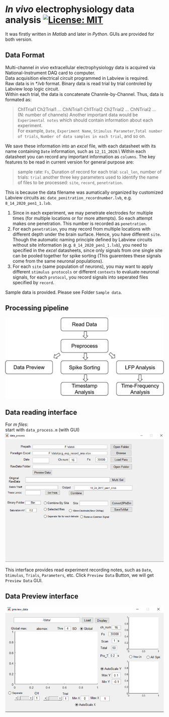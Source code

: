 # _In vivo_ electrophysiology data analysis [![License: MIT](https://img.shields.io/badge/License-MIT-yellow.svg)](https://opensource.org/licenses/MIT)
It was firstly written in *Matlab* and later in *Python*. GUIs are provided for both version.
## Data Format
Multi-channel _in vivo_ extracellular electrophysiology data is acquired via National-Instrument DAQ card to computer.\
Data acquisition electrical circuit programmed in Labview is required.\
Raw data is in _*.lvb_ format. Binary data is read trial by trial controled by Labview loop logic circuit.\
Within each trial, the data is concatenate Channle-by-Channel. Thus, data is formated as:  
>  Ch1Trial1  Ch2Trial1 ... ChNTrial1 Ch1Trial2 Ch2Trial2 ... ChNTrial2 ...  
> (N: number of channels)
Another important data would be `Experimental notes` which should contain information about each experiment. \
For example, `Date`, `Experiment Name`, `Stimulus Parameter`,`Total number of trials`, `Number of data samples in each trial`, and so on.

We save these information into an _excel_ file, with each datasheet with its name containing `Date` information, such as `12_11_2020`.\ 
Within each datasheet you can record any important information as `columns`. The key features to be read in current version for general purpose are:
> sample rate: `Fs`, Duration of record for each trial: `scal_len`, number of trials: `trial`
> another three key parameters used to identify the name of files to be processed: `site`, `record`, `penetration`.

This is because the data filename was aumatically organized by customized Labview circuits as: `date_penitration_recordnumber.lvb`, e.g. `8_14_2020_pen1_1.lvb`.
1. Since in each experiment, we may penetrate electrodes for multiple times (for multiple locations or for more attempts). So each attempt makes one penetration.
This number is recorded as `penetration`. 
2. For each `penetration`, you may record from multiple locations with different depth under the brain surface. Hence, you have different `site`. Though the automatic naming principle defined by Labview circuits without site information (e.g. `8_14_2020_pen1_1.lvb`), you need to specified in the _excel_ datasheets, since only signals from one single site can be pooled together for spike sorting (This guarentees these signals come from the same neuronal populations).
3. For each `site` (same population of neurons), you may want to apply different `stimulus protocols` or different `contexts` to evaluate neuronal signals, for each `protocol`, you record signals into seperated files specified by `record`.

Sample data is provided. Please see Folder `Sample data`.
## Processing pipeline
![Image](images/data_processing_flow.png "data_processing_flow")
## Data reading interface
For _m files_:\
start with `data_process.m` (with GUI)\
![Image](images/data_process_gui.png "data_process_gui")

This interface provides read experiment recording notes, such as `Date`, `Stimulus`, `Trials`, `Parameters`, etc.
Click `Preview Data` Button, we will get `Preview Data` GUI.
## Data Preview interface
![Image](images/data_preview_gui.png "data_preview_gui")
